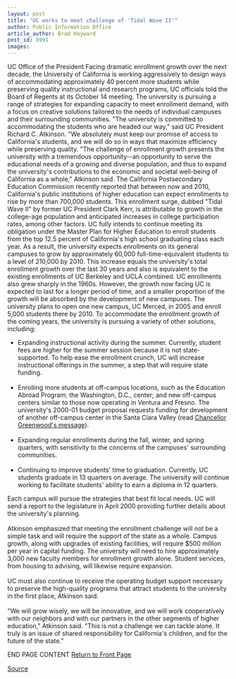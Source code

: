 ```yaml
---
layout: post
title: "UC works to meet challenge of 'Tidal Wave II'"
author: Public Information Office
article_author: Brad Hayward
post_id: 8991
images:
---
```


<p>
  UC Office of the President Facing dramatic enrollment growth over the next decade, the University of California is working aggressively to design ways of accommodating approximately 40 percent more students while preserving quality instructional and research programs, UC officials told the Board of Regents at its October 14 meeting. The university is pursuing a range of strategies for expanding capacity to meet enrollment demand, with a focus on creative solutions tailored to the needs of individual campuses and their surrounding communities. "The university is committed to accommodating the students who are headed our way," said UC President Richard C. Atkinson. "We absolutely must keep our promise of access to California's students, and we will do so in ways that maximize efficiency while preserving quality. "The challenge of enrollment growth presents the university with a tremendous opportunity--an opportunity to serve the educational needs of a growing and diverse population, and thus to expand the university's contributions to the economic and societal well-being of California as a whole," Atkinson said. The California Postsecondary Education Commission recently reported that between now and 2010, California's public institutions of higher education can expect enrollments to rise by more than 700,000 students. This enrollment surge, dubbed "Tidal Wave II" by former UC President Clark Kerr, is attributable to growth in the college-age population and anticipated increases in college participation rates, among other factors. UC fully intends to continue meeting its obligation under the Master Plan for Higher Education to enroll students from the top 12.5 percent of California's high school graduating class each year. As a result, the university expects enrollments on its general campuses to grow by approximately 60,000 full-time-equivalent students to a level of 210,000 by 2010. This increase equals the university's total enrollment growth over the last 30 years and also is equivalent to the existing enrollments of UC Berkeley and UCLA combined. UC enrollments also grew sharply in the 1960s. However, the growth now facing UC is expected to last for a longer period of time, and a smaller proportion of the growth will be absorbed by the development of new campuses. The university plans to open one new campus, UC Merced, in 2005 and enroll 5,000 students there by 2010. To accommodate the enrollment growth of the coming years, the university is pursuing a variety of other solutions, including:
</p>
<ul>
  <li>Expanding instructional activity during the summer. Currently, student fees are higher for the summer session because it is not state-supported. To help ease the enrollment crunch, UC will increase instructional offerings in the summer, a step that will require state funding.<br>
    <br>
  </li>
  <li>Enrolling more students at off-campus locations, such as the Education Abroad Program; the Washington, D.C., center; and new off-campus centers similar to those now operating in Ventura and Fresno. The university's 2000-01 budget proposal requests funding for development of another off-campus center in the Santa Clara Valley (read <a href="http://www.ucsc.edu/news_events/messages/99-00/mrc.10-14.htm">Chancellor Greenwood's message</a>).<br>
    <br>
  </li>
  <li>Expanding regular enrollments during the fall, winter, and spring quarters, with sensitivity to the concerns of the campuses' surrounding communities.<br>
    <br>
  </li>
  <li>Continuing to improve students' time to graduation. Currently, UC students graduate in 13 quarters on average. The university will continue working to facilitate students' ability to earn a diploma in 12 quarters.
  </li>
</ul>
<p>
  Each campus will pursue the strategies that best fit local needs. UC will send a report to the legislature in April 2000 providing further details about the university's planning.<br>
  <br>
  Atkinson emphasized that meeting the enrollment challenge will not be a simple task and will require the support of the state as a whole. Campus growth, along with upgrades of existing facilities, will require $500 million per year in capital funding. The university will need to hire approximately 3,000 new faculty members for enrollment growth alone. Student services, from housing to advising, will likewise require expansion.<br>
  <br>
  UC must also continue to receive the operating budget support necessary to preserve the high-quality programs that attract students to the university in the first place, Atkinson said.<br>
  <br>
  "We will grow wisely, we will be innovative, and we will work cooperatively with our neighbors and with our partners in the other segments of higher education," Atkinson said. "This is not a challenge we can tackle alone. It truly is an issue of shared responsibility for California's children, and for the future of the state."
</p>
<p>
  END PAGE CONTENT <a href="../../index.html">Return to Front Page</a> <img align="bottom" alt=" " border="0" height="1" src="../../images/trans.gif" width="385">
</p>
<p><a href="http://www1.ucsc.edu/currents/99-00/10-18/ucop.tidal.html" title="Permalink to ucop">Source</a></p>
